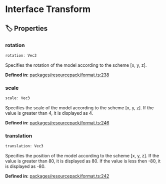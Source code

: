 # Interface Transform

## 🏷️ Properties

### rotation

```ts
rotation: Vec3
```
Specifies the rotation of the model according to the scheme [x, y, z].
<p style="font-size: 14px; color: var(--vp-c-text-2)">
<strong>Defined in:</strong> <a href="https://github.com/voxelum/minecraft-launcher-core-node/blob/master/packages/resourcepack/format.ts#L238" target="_blank" rel="noreferrer">packages/resourcepack/format.ts:238</a>
</p>


### scale

```ts
scale: Vec3
```
Specifies the scale of the model according to the scheme [x, y, z]. If the value is greater than 4, it is displayed as 4.
<p style="font-size: 14px; color: var(--vp-c-text-2)">
<strong>Defined in:</strong> <a href="https://github.com/voxelum/minecraft-launcher-core-node/blob/master/packages/resourcepack/format.ts#L246" target="_blank" rel="noreferrer">packages/resourcepack/format.ts:246</a>
</p>


### translation

```ts
translation: Vec3
```
Specifies the position of the model according to the scheme [x, y, z]. If the value is greater than 80, it is displayed as 80. If the value is less then -80, it is displayed as -80.
<p style="font-size: 14px; color: var(--vp-c-text-2)">
<strong>Defined in:</strong> <a href="https://github.com/voxelum/minecraft-launcher-core-node/blob/master/packages/resourcepack/format.ts#L242" target="_blank" rel="noreferrer">packages/resourcepack/format.ts:242</a>
</p>


